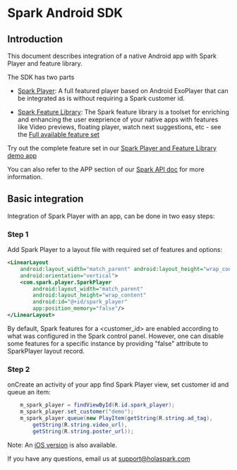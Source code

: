 # Spark Android SDK

## Introduction

This document describes integration of a native Android app with Spark Player and feature library.

The SDK has two parts

- [Spark Player](https://github.com/hola/spark_android_sdk/blob/master/player):
  A full featured player based on Android ExoPlayer that can be integrated as is without requiring a Spark customer id.

- [Spark Feature Library](https://github.com/hola/spark_android_sdk/blob/master/lib):
The Spark feature library is a toolset for enriching and enhancing the user exeprience of your native apps with features like Video previews, floating player, watch next suggestions, etc - see the [Full available feature set](https://holaspark.com) 

Try out the complete feature set in our [Spark Player and Feature Library demo app](https://play.google.com/store/apps/details?id=com.holaspark.holaplayerdemo)

You can also refer to the APP section of our [Spark API doc](https://docs.google.com/document/d/1Rh8TWTDyBdkLnnr4RVnRNZ1bSltT5NIn5dcNpdxxdQE/edit#heading=h.uo3s9j23kuim) for more information.

## Basic integration

Integration of Spark Player with an app, can be done in two easy steps:

### Step 1

Add Spark Player to a layout file with required set of features and options:

```xml
<LinearLayout
    android:layout_width="match_parent" android:layout_height="wrap_content"
    android:orientation="vertical">
    <com.spark.player.SparkPlayer
        android:layout_width="match_parent"
        android:layout_height="wrap_content"
        android:id="@+id/spark_player"
        app:position_memory="false"/>
</LinearLayout>
```
By default, Spark features for a &lt;customer_id&gt; are enabled according to what was configured in the Spark control panel. However, one can disable some features for a specific instance by providing "false" attribute to SparkPlayer layout record.

### Step 2

onCreate an activity of your app find Spark Player view, set customer id and queue an item:

```java
    m_spark_player = findViewById(R.id.spark_player);
    m_spark_player.set_customer("demo");
    m_spark_player.queue(new PlayItem(getString(R.string.ad_tag),
        getString(R.string.video_url),
        getString(R.string.poster_url));
```

Note: An [iOS version](https://github.com/hola/spark_ios_sdk) is also available.

If you have any questions, email us at support@holaspark.com
